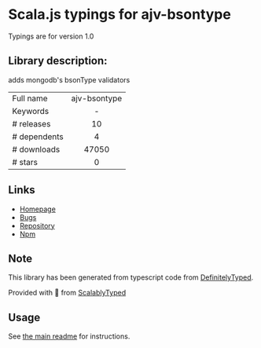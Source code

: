 
# Scala.js typings for ajv-bsontype

Typings are for version 1.0

## Library description:
adds mongodb's bsonType validators

|                    |                 |
| ------------------ | :-------------: |
| Full name          | ajv-bsontype |
| Keywords           | - |
| # releases         | 10 |
| # dependents       | 4 |
| # downloads        | 47050 |
| # stars            | 0 |

## Links
- [Homepage](https://github.com/BoLaMN/ajv-bsontype#readme)
- [Bugs](https://github.com/BoLaMN/ajv-bsontype/issues)
- [Repository](https://github.com/BoLaMN/ajv-bsontype)
- [Npm](https://www.npmjs.com/package/ajv-bsontype)
    


## Note
This library has been generated from typescript code from [DefinitelyTyped](https://definitelytyped.org).

Provided with :purple_heart: from [ScalablyTyped](https://github.com/oyvindberg/ScalablyTyped)

## Usage
See [the main readme](../../readme.md) for instructions.


